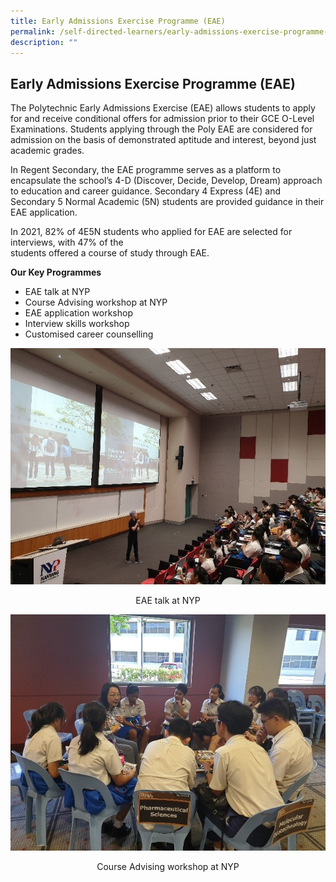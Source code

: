 ```yaml
---
title: Early Admissions Exercise Programme (EAE)
permalink: /self-directed-learners/early-admissions-exercise-programme-eae/
description: ""
---
```

## Early Admissions Exercise Programme (EAE)

The Polytechnic Early Admissions Exercise (EAE) allows students to apply for and receive conditional offers for admission prior to their GCE O-Level Examinations. Students applying through the Poly EAE are considered for admission on the basis of demonstrated aptitude and interest, beyond just  
academic grades.

In Regent Secondary, the EAE programme serves as a platform to encapsulate the school’s 4-D (Discover, Decide, Develop, Dream) approach to education and career guidance. Secondary 4 Express (4E) and Secondary 5 Normal Academic (5N) students are provided guidance in their EAE application.

In 2021, 82% of 4E5N students who applied for EAE are selected for interviews, with 47% of the  
students offered a course of study through EAE.

**Our Key Programmes**

* EAE talk at NYP  
* Course Advising workshop at NYP  
* EAE application workshop  
* Interview skills workshop  
* Customised career counselling

![](/images/eae-1.jpg)
<center>EAE talk at NYP</center>

![](/images/eae2.jpg)
<center>Course Advising workshop at NYP</center>
